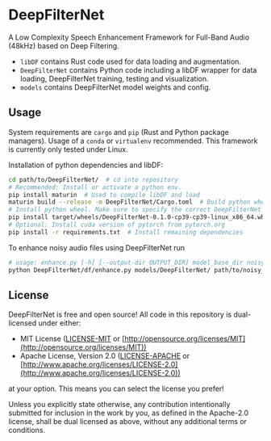 # DeepFilterNet
A Low Complexity Speech Enhancement Framework for Full-Band Audio (48kHz) based on Deep Filtering.

* `libDF` contains Rust code used for data loading and augmentation.
* `DeepFilterNet` contains Python code including a libDF wrapper for data loading, DeepFilterNet training, testing and visualization.
* `models` contains DeepFilterNet model weights and config.

## Usage

System requirements are `cargo` and `pip` (Rust and Python package managers).
Usage of a `conda` or `virtualenv` recommended.
This framework is currently only tested under Linux.

Installation of python dependencies and libDF:
```bash
cd path/to/DeepFilterNet/  # cd into repository
# Recommended: Install or activate a python env.
pip install maturin  # Used to compile libDF and load
maturin build --release -m DeepFilterNet/Cargo.toml  # Build python wheel
# Install python wheel. Make sure to specify the correct DeepFilterNet and python version
pip install target/wheels/DeepFilterNet-0.1.0-cp39-cp39-linux_x86_64.whl
# Optional: Install cuda version of pytorch from pytorch.org
pip install -r requirements.txt  # Install remaining dependencies
```

To enhance noisy audio files using DeepFilterNet run
```bash
# usage: enhance.py [-h] [--output-dir OUTPUT_DIR] model_base_dir noisy_audio_files [noisy_audio_files ...]
python DeepFilterNet/df/enhance.py models/DeepFilterNet/ path/to/noisy_audio.wav
```

## License

DeepFilterNet is free and open source! All code in this repository is dual-licensed under either:

* MIT License ([LICENSE-MIT](docs/LICENSE-MIT) or [http://opensource.org/licenses/MIT](http://opensource.org/licenses/MIT))
* Apache License, Version 2.0 ([LICENSE-APACHE](docs/LICENSE-APACHE) or [http://www.apache.org/licenses/LICENSE-2.0](http://www.apache.org/licenses/LICENSE-2.0))

at your option. This means you can select the license you prefer!

Unless you explicitly state otherwise, any contribution intentionally submitted for inclusion in the work by you, as defined in the Apache-2.0 license, shall be dual licensed as above, without any additional terms or conditions.
